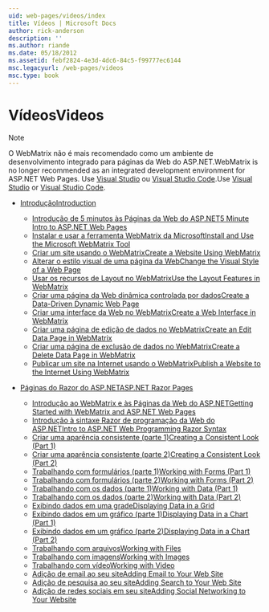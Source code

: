 ```yaml
---
uid: web-pages/videos/index
title: Vídeos | Microsoft Docs
author: rick-anderson
description: ''
ms.author: riande
ms.date: 05/18/2012
ms.assetid: febf2824-4e3d-4dc6-84c5-f99777ec6144
msc.legacyurl: /web-pages/videos
msc.type: book
---
```

<a name="videos"></a><span data-ttu-id="1af7e-102">Vídeos</span><span class="sxs-lookup"><span data-stu-id="1af7e-102">Videos</span></span>
====================

> [!NOTE] 
> <span data-ttu-id="1af7e-103">O WebMatrix não é mais recomendado como um ambiente de desenvolvimento integrado para páginas da Web do ASP.NET.</span><span class="sxs-lookup"><span data-stu-id="1af7e-103">WebMatrix is no longer recommended as an integrated development environment for ASP.NET Web Pages.</span></span> <span data-ttu-id="1af7e-104">Use [Visual Studio](xref:aspnet/web-pages/overview/getting-started/program-asp-net-web-pages-in-visual-studio) ou [Visual Studio Code](https://code.visualstudio.com/).</span><span class="sxs-lookup"><span data-stu-id="1af7e-104">Use [Visual Studio](xref:aspnet/web-pages/overview/getting-started/program-asp-net-web-pages-in-visual-studio) or [Visual Studio Code](https://code.visualstudio.com/).</span></span>

- [<span data-ttu-id="1af7e-105">Introdução</span><span class="sxs-lookup"><span data-stu-id="1af7e-105">Introduction</span></span>](introduction/index.md)

    - [<span data-ttu-id="1af7e-106">Introdução de 5 minutos às Páginas da Web do ASP.NET</span><span class="sxs-lookup"><span data-stu-id="1af7e-106">5 Minute Intro to ASP.NET Web Pages</span></span>](introduction/5-minute-introduction-to-aspnet-web-pages.md)
    - [<span data-ttu-id="1af7e-107">Instalar e usar a ferramenta WebMatrix da Microsoft</span><span class="sxs-lookup"><span data-stu-id="1af7e-107">Install and Use the Microsoft WebMatrix Tool</span></span>](introduction/install-and-use-the-microsoft-webmatrix-tool.md)
    - [<span data-ttu-id="1af7e-108">Criar um site usando o WebMatrix</span><span class="sxs-lookup"><span data-stu-id="1af7e-108">Create a Website Using WebMatrix</span></span>](introduction/create-a-website-using-webmatrix.md)
    - [<span data-ttu-id="1af7e-109">Alterar o estilo visual de uma página da Web</span><span class="sxs-lookup"><span data-stu-id="1af7e-109">Change the Visual Style of a Web Page</span></span>](introduction/change-the-visual-style-of-a-web-page.md)
    - [<span data-ttu-id="1af7e-110">Usar os recursos de Layout no WebMatrix</span><span class="sxs-lookup"><span data-stu-id="1af7e-110">Use the Layout Features in WebMatrix</span></span>](introduction/use-the-layout-features-in-webmatrix.md)
    - [<span data-ttu-id="1af7e-111">Criar uma página da Web dinâmica controlada por dados</span><span class="sxs-lookup"><span data-stu-id="1af7e-111">Create a Data-Driven Dynamic Web Page</span></span>](introduction/create-a-data-driven-dynamic-web-page.md)
    - [<span data-ttu-id="1af7e-112">Criar uma interface da Web no WebMatrix</span><span class="sxs-lookup"><span data-stu-id="1af7e-112">Create a Web Interface in WebMatrix</span></span>](introduction/create-a-web-interface-in-webmatrix.md)
    - [<span data-ttu-id="1af7e-113">Criar uma página de edição de dados no WebMatrix</span><span class="sxs-lookup"><span data-stu-id="1af7e-113">Create an Edit Data Page in WebMatrix</span></span>](introduction/create-an-edit-data-page-in-webmatrix.md)
    - [<span data-ttu-id="1af7e-114">Criar uma página de exclusão de dados no WebMatrix</span><span class="sxs-lookup"><span data-stu-id="1af7e-114">Create a Delete Data Page in WebMatrix</span></span>](introduction/create-a-delete-data-page-in-webmatrix.md)
    - [<span data-ttu-id="1af7e-115">Publicar um site na Internet usando o WebMatrix</span><span class="sxs-lookup"><span data-stu-id="1af7e-115">Publish a Website to the Internet Using WebMatrix</span></span>](introduction/publish-a-website-to-the-internet-using-webmatrix.md)
- [<span data-ttu-id="1af7e-116">Páginas do Razor do ASP.NET</span><span class="sxs-lookup"><span data-stu-id="1af7e-116">ASP.NET Razor Pages</span></span>](aspnet-razor-pages/index.md)

    - [<span data-ttu-id="1af7e-117">Introdução ao WebMatrix e às Páginas da Web do ASP.NET</span><span class="sxs-lookup"><span data-stu-id="1af7e-117">Getting Started with WebMatrix and ASP.NET Web Pages</span></span>](aspnet-razor-pages/getting-started-with-webmatrix-and-aspnet-web-pages.md)
    - [<span data-ttu-id="1af7e-118">Introdução à sintaxe Razor de programação da Web do ASP.NET</span><span class="sxs-lookup"><span data-stu-id="1af7e-118">Intro to ASP.NET Web Programming Razor Syntax</span></span>](aspnet-razor-pages/introduction-to-aspnet-web-programming-using-the-razor-syntax.md)
    - [<span data-ttu-id="1af7e-119">Criar uma aparência consistente (parte 1)</span><span class="sxs-lookup"><span data-stu-id="1af7e-119">Creating a Consistent Look (Part 1)</span></span>](aspnet-razor-pages/creating-a-consistent-look-part-1.md)
    - [<span data-ttu-id="1af7e-120">Criar uma aparência consistente (parte 2)</span><span class="sxs-lookup"><span data-stu-id="1af7e-120">Creating a Consistent Look (Part 2)</span></span>](aspnet-razor-pages/creating-a-consistent-look-part-2.md)
    - [<span data-ttu-id="1af7e-121">Trabalhando com formulários (parte 1)</span><span class="sxs-lookup"><span data-stu-id="1af7e-121">Working with Forms (Part 1)</span></span>](aspnet-razor-pages/working-with-forms-part-1.md)
    - [<span data-ttu-id="1af7e-122">Trabalhando com formulários (parte 2)</span><span class="sxs-lookup"><span data-stu-id="1af7e-122">Working with Forms (Part 2)</span></span>](aspnet-razor-pages/working-with-forms-part-2.md)
    - [<span data-ttu-id="1af7e-123">Trabalhando com os dados (parte 1)</span><span class="sxs-lookup"><span data-stu-id="1af7e-123">Working with Data (Part 1)</span></span>](aspnet-razor-pages/working-with-data-part-1.md)
    - [<span data-ttu-id="1af7e-124">Trabalhando com os dados (parte 2)</span><span class="sxs-lookup"><span data-stu-id="1af7e-124">Working with Data (Part 2)</span></span>](aspnet-razor-pages/working-with-data-part-2.md)
    - [<span data-ttu-id="1af7e-125">Exibindo dados em uma grade</span><span class="sxs-lookup"><span data-stu-id="1af7e-125">Displaying Data in a Grid</span></span>](aspnet-razor-pages/displaying-data-in-a-grid.md)
    - [<span data-ttu-id="1af7e-126">Exibindo dados em um gráfico (parte 1)</span><span class="sxs-lookup"><span data-stu-id="1af7e-126">Displaying Data in a Chart (Part 1)</span></span>](aspnet-razor-pages/displaying-data-in-a-chart-part-1.md)
    - [<span data-ttu-id="1af7e-127">Exibindo dados em um gráfico (parte 2)</span><span class="sxs-lookup"><span data-stu-id="1af7e-127">Displaying Data in a Chart (Part 2)</span></span>](aspnet-razor-pages/displaying-data-in-a-chart-part-2.md)
    - [<span data-ttu-id="1af7e-128">Trabalhando com arquivos</span><span class="sxs-lookup"><span data-stu-id="1af7e-128">Working with Files</span></span>](aspnet-razor-pages/working-with-files.md)
    - [<span data-ttu-id="1af7e-129">Trabalhando com imagens</span><span class="sxs-lookup"><span data-stu-id="1af7e-129">Working with Images</span></span>](aspnet-razor-pages/working-with-images.md)
    - [<span data-ttu-id="1af7e-130">Trabalhando com vídeo</span><span class="sxs-lookup"><span data-stu-id="1af7e-130">Working with Video</span></span>](aspnet-razor-pages/working-with-video.md)
    - [<span data-ttu-id="1af7e-131">Adição de email ao seu site</span><span class="sxs-lookup"><span data-stu-id="1af7e-131">Adding Email to Your Web Site</span></span>](aspnet-razor-pages/adding-email-to-your-web-site.md)
    - [<span data-ttu-id="1af7e-132">Adição de pesquisa ao seu site</span><span class="sxs-lookup"><span data-stu-id="1af7e-132">Adding Search to Your Web Site</span></span>](aspnet-razor-pages/adding-search-to-your-web-site.md)
    - [<span data-ttu-id="1af7e-133">Adição de redes sociais em seu site</span><span class="sxs-lookup"><span data-stu-id="1af7e-133">Adding Social Networking to Your Website</span></span>](aspnet-razor-pages/adding-social-networking-to-your-website.md)
